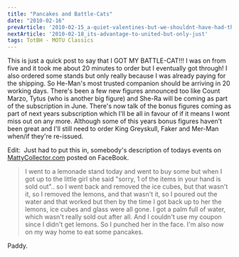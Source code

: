 ```yaml
---
title: "Pancakes and Battle-Cats"
date: "2010-02-16"
prevArticle: '2010-02-15_a-quiet-valentines-but-we-shouldnt-have-had-the-food'
nextArticle: '2010-02-18_its-advantage-to-united-but-only-just'
tags: TotBH - MOTU Classics
---
```

This is just a quick post to say that I GOT MY BATTLE-CAT!!! I was on from five and it took me about 20 minutes to order but I eventually got through! I also ordered some stands but only really because I was already paying for the shipping. So He-Man's most trusted companion should be arriving in 20 working days. There's been a few new figures announced too like Count Marzo, Tytus (who is another big figure) and She-Ra will be coming as part of the subscription in June. There's now talk of the bonus figures coming as part of next years subscription which I'll be all in favour of if it means I wont miss out on any more. Although some of this years bonus figures haven't been great and I'll still need to order King Greyskull, Faker and Mer-Man when/if they're re-issued.

Edit:&nbsp; Just had to put this in, somebody's description of todays events on [MattyCollector.com](http://www.mattycollector.com/) posted on FaceBook.

> I went to a lemonade stand today and went to buy some but when I got up to the little girl she said "sorry, 1 of the items in your hand is sold out".. so I went back and removed the ice cubes, but that wasn't it, so I removed the lemons, and that wasn't it, so I poured out the water and that worked but then by the time I got back up to her the lemons, ice cubes and glass were all gone. I got a palm full of water, which wasn't really sold out after all. And I couldn't use my coupon since I didn't get lemons. So I punched her in the face.
I'm also now on my way home to eat some pancakes.

Paddy.